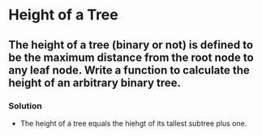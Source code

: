 # Height of a Tree

## The height of a tree (binary or not) is defined to be the maximum distance from the root node to any leaf node. Write a function to calculate the height of an arbitrary binary tree.

### Solution
* The height of a tree equals the hiehgt of its tallest subtree plus one.
